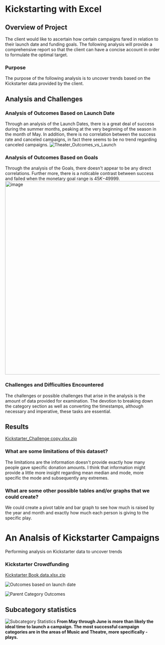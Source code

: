 # Kickstarting with Excel

## Overview of Project
The client would like to ascertain how certain campaigns fared in relation to their launch date and funding goals. The following analysis will provide a comprehensive report so that the client can have a concise account in order to formulate the optimal target.
### Purpose
The purpose of the following analysis is to uncover trends based on the Kickstarter data provided by the client.
## Analysis and Challenges

### Analysis of Outcomes Based on Launch Date
Through an analysis of the Launch Dates, there is a great deal of success during the summer months, peaking at the very beginning of the season in the month of May. In addition, there is no correlation between the success rate and canceled campaigns, in fact there seems to be no trend regarding canceled campaigns.
![Theater_Outcomes_vs_Launch](https://user-images.githubusercontent.com/100239100/156942696-a31fb9b7-d9df-4771-b89e-96704133a505.png)

### Analysis of Outcomes Based on Goals
Through the analysis of the Goals, there doesn't appear to be any direct correlations. Further more, there is a noticable contrast between success and failed when the monetary goal range is $45K-$49999.
 <img width="628" alt="image" src="https://user-images.githubusercontent.com/100239100/161205087-94f78368-5680-4ed9-a35b-d0f1c9859375.png">


### Challenges and Difficulties Encountered
The challenges or possible challenges that arise in the analysis is the amount of data provided for examination. The devotion to breaking down the category section as well as converting the timestamps, although necessary and imperative, these tasks are essential.
## Results
[Kickstarter_Challenge copy.xlsx.zip](https://github.com/DarrenGLDad/Kickstarter-analysis/files/8238485/Kickstarter_Challenge.copy.xlsx.zip)
### What are some limitations of this dataset?
The limitations are the information doesn't provide exactly how many people gave specific donation amounts. I think that information might provide a little more insight regarding mean median and mode, more specific the mode and subsequently any extremes.
### What are some other possible tables and/or graphs that we could create?
We could create a pivot table and bar graph to see how much is raised by the year and month and exactly how much each person is giving to the specific play.



# An Analsis of Kickstarter Campaigns
Performing analysis on Kickstarter data to uncover trends
### Kickstarter Crowdfunding 
[Kickstarter Book data.xlsx.zip](https://github.com/DarrenGLDad/Kickstarter-analysis/files/8181749/Kickstarter.Book.data.xlsx.zip)

![Outcomes based on launch date](https://user-images.githubusercontent.com/100239100/156664032-7dbbca9e-a43e-484a-8170-4cebae39afe7.png)

![Parent Category Outcomes](https://user-images.githubusercontent.com/100239100/156664661-f86a7a3a-1e42-4992-a033-cc0bbff84cc7.png)
## Subcategory statistics
![Subcategory Statistics](https://user-images.githubusercontent.com/100239100/156664703-3e6008c7-2dfc-4e26-9e42-f7f88330a43a.png)
**From May through June is more than likely the ideal time to launch a campaign. The most successful campaign categories are in the areas of Music and Theatre, more specifically -plays.**
